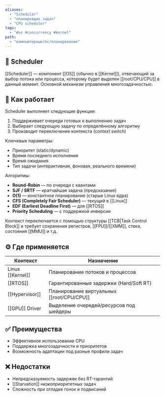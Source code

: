 ```yaml
---
aliases:
  - "Scheduler"
  - "планировщик задач"
  - "CPU scheduler"
tags:
  - "#os #concurrency #kernel"
path:
  - "компьютерные/ос/планирование"
---
```


## 📌 Scheduler  
[[Scheduler]] — компонент [[OS]] (обычно в [[Kernel]]), отвечающий за выбор потока или процесса, которому будет выделен [[root/CPU/CPU]] в данный момент. Основной механизм управления многозадачностью.

## 🧠 Как работает  
Scheduler выполняет следующие функции:

1. Поддерживает очереди готовых к выполнению задач  
2. Выбирает следующую задачу по определённому алгоритму  
3. Производит переключение контекста (context switch)

Ключевые параметры:

- Приоритет (static/dynamic)  
- Время последнего исполнения  
- Время ожидания  
- Тип задачи (интерактивная, фоновая, реального времени)

Алгоритмы:

- **Round-Robin** — по очереди с квантами  
- **SJF / SRTF** — кратчайшая задача (предсказание)  
- **O(1)** — константное планирование (старые Linux ядра)  
- **CFS (Completely Fair Scheduler)** — текущий в [[Linux]]  
- **EDF (Earliest Deadline First)** — для [[RTOS]]  
- **Priority Scheduling** — с поддержкой инверсии

Контекст переключается с помощью структуры [[TCB|Task Control Block]] и требует сохранения регистров, [[FPU]]/[[XMM]], стека, состояния [[MMU]] и т.д.

## ⚙️ Где применяется

| Контекст         | Назначение                              |
| ---------------- | --------------------------------------- |
| Linux [[Kernel]] | Планирование потоков и процессов        |
| [[RTOS]]         | Гарантированные задержки (Hard/Soft RT) |
| [[Hypervisor]]   | Планирование виртуальных [[root/CPU/CPU]]        |
| [[GPU]] Driver   | Выделение очередей/ресурсов под шейдеры |

## ✅ Преимущества  
- Эффективное использование CPU  
- Поддержка многозадачности и приоритетов  
- Возможность адаптации под разные профили задач

## ❌ Недостатки  
- Непредсказуемость задержек без RT-гарантий  
- [[Starvation]] низкоприоритетных задач  
- Сложность при отладке гонок и подвисаний
```